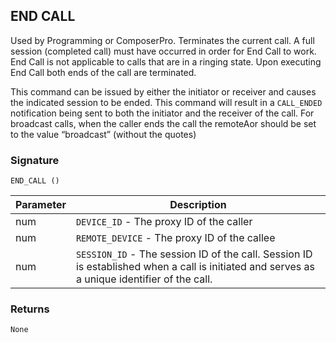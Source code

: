 ## END CALL

Used by Programming or ComposerPro. Terminates the current call. A full session (completed call) must have occurred in order for End Call to work. End Call is not applicable to calls that are in a ringing state. Upon executing End Call both ends of the call are terminated.

This command can be issued by either the initiator or receiver and causes the indicated session to be ended.  This command will result in a `CALL_ENDED` notification being sent to both the initiator and the receiver of the call.  For broadcast calls, when the caller ends the call the remoteAor should be set to the value “broadcast” (without the quotes)


### Signature

`END_CALL ()`


| Parameter | Description |
| --- | --- |
| num | `DEVICE_ID` - The proxy ID of the caller |
| num | `REMOTE_DEVICE` - The proxy ID of the callee |
| num |  `SESSION_ID` - The session ID of the call. Session ID is established when a call is initiated and serves as a unique identifier of the call. |


### Returns

`None`
